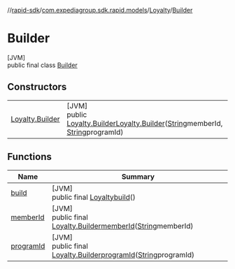 //[rapid-sdk](../../../../index.md)/[com.expediagroup.sdk.rapid.models](../../index.md)/[Loyalty](../index.md)/[Builder](index.md)

# Builder

[JVM]\
public final class [Builder](index.md)

## Constructors

| | |
|---|---|
| [Loyalty.Builder](-loyalty.-builder.md) | [JVM]<br>public [Loyalty.Builder](index.md)[Loyalty.Builder](-loyalty.-builder.md)([String](https://docs.oracle.com/javase/8/docs/api/java/lang/String.html)memberId, [String](https://docs.oracle.com/javase/8/docs/api/java/lang/String.html)programId) |

## Functions

| Name | Summary |
|---|---|
| [build](build.md) | [JVM]<br>public final [Loyalty](../index.md)[build](build.md)() |
| [memberId](member-id.md) | [JVM]<br>public final [Loyalty.Builder](index.md)[memberId](member-id.md)([String](https://docs.oracle.com/javase/8/docs/api/java/lang/String.html)memberId) |
| [programId](program-id.md) | [JVM]<br>public final [Loyalty.Builder](index.md)[programId](program-id.md)([String](https://docs.oracle.com/javase/8/docs/api/java/lang/String.html)programId) |

